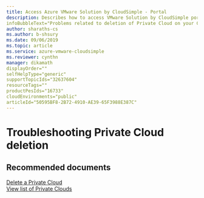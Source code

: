 ```yaml
--- 
title: Access Azure VMware Solution by CloudSimple - Portal 
description: Describes how to access VMware Solution by CloudSimple portal from Azure portal
infoBubbleText="Problems related to deletion of Private Cloud on your CloudSimple service"
author: sharaths-cs 
ms.author: b-shsury 
ms.date: 09/06/2019 
ms.topic: article 
ms.service: azure-vmware-cloudsimple 
ms.reviewer: cynthn 
manager: dikamath
displayOrder=""
selfHelpType="generic"
supportTopicIds="32637604"
resourceTags=""
productPesIds="16733"
cloudEnvironments="public"
articleId="50595BF8-2B72-4910-AE39-65F3988E387C"
---
```


# Troubleshooting Private Cloud deletion 


## **Recommended documents**


[Delete a Private Cloud](https://docs.microsoft.com/en-us/azure/vmware-cloudsimple/delete-private-cloud)<br>
[View list of Private Clouds](https://docs.microsoft.com/en-us/azure/vmware-cloudsimple/manage-private-cloud)